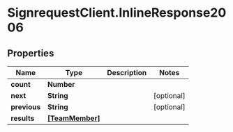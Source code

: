 # SignrequestClient.InlineResponse2006

## Properties
Name | Type | Description | Notes
------------ | ------------- | ------------- | -------------
**count** | **Number** |  | 
**next** | **String** |  | [optional] 
**previous** | **String** |  | [optional] 
**results** | [**[TeamMember]**](TeamMember.md) |  | 


